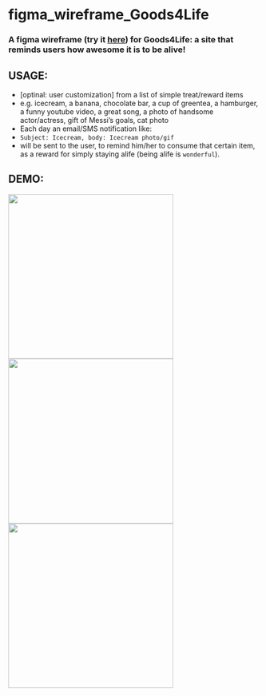 # figma_wireframe_Goods4Life

### A figma wireframe (try it [here](https://www.figma.com/proto/zPDtkFpqbzuVdp1Hn9q9u9/Goods4Alive?node-id=6%3A1027&scaling=scale-down)) for Goods4Life: a site that reminds users how awesome it is to be alive!
## USAGE:
* [optinal: user customization] from a list of simple treat/reward items 
* e.g. icecream, a banana, chocolate bar, a cup of greentea, a hamburger, a funny youtube video, a great song, a photo of handsome actor/actress, gift of Messi’s goals, cat photo
* Each day an email/SMS notification like:
* `Subject: Icecream, body: Icecream photo/gif`
*  will be sent to the user, to remind him/her to consume that certain item, as a reward for simply staying alife (being alife is `wonderful`).
## DEMO:
<img src='https://user-images.githubusercontent.com/58123635/122488082-ba2f8b00-cfaa-11eb-884d-08f387970b91.png' height='330px'/>
<img src='https://user-images.githubusercontent.com/58123635/122488143-dcc1a400-cfaa-11eb-848c-646e4d8f20a3.png' height='330px'/>
<img src='https://user-images.githubusercontent.com/58123635/122488162-e3e8b200-cfaa-11eb-95c7-9c112fa8e30d.png' height='330px'/>
